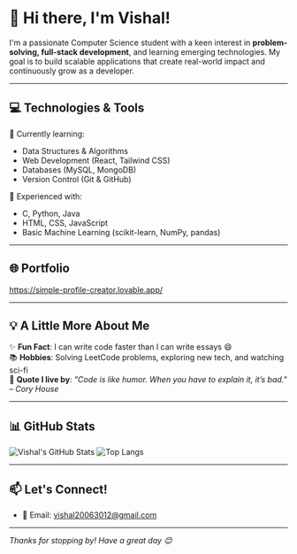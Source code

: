 # 👋 Hi there, I'm Vishal!

I'm a passionate Computer Science student with a keen interest in **problem-solving, full-stack development**, and learning emerging technologies. My goal is to build scalable applications that create real-world impact and continuously grow as a developer.

---

## 💻 Technologies & Tools

🌱 Currently learning:
- Data Structures & Algorithms
- Web Development (React, Tailwind CSS)
- Databases (MySQL, MongoDB)
- Version Control (Git & GitHub)

🧠 Experienced with:
- C, Python, Java
- HTML, CSS, JavaScript
- Basic Machine Learning (scikit-learn, NumPy, pandas)

---

## 🌐 **Portfolio**
https://simple-profile-creator.lovable.app/

---

## 💡 A Little More About Me

✨ **Fun Fact**: I can write code faster than I can write essays 😄  
📚 **Hobbies**: Solving LeetCode problems, exploring new tech, and watching sci-fi  
💬 **Quote I live by**: *"Code is like humor. When you have to explain it, it’s bad." – Cory House*

---

## 📊 GitHub Stats

![Vishal's GitHub Stats](https://github-readme-stats.vercel.app/api?username=Vishal8376&show_icons=true&theme=radical)
![Top Langs](https://github-readme-stats.vercel.app/api/top-langs/?username=Vishal8376&layout=compact&theme=radical)

---

## 📫 Let's Connect!

- 📧 Email: vishal20063012@gmail.com

---

_Thanks for stopping by! Have a great day 😊_
